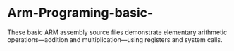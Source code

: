 # Arm-Programing-basic-
These basic ARM assembly source files demonstrate elementary arithmetic operations—addition and multiplication—using registers and system calls.
